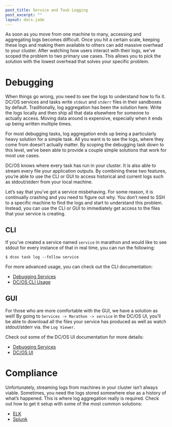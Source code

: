 ```yaml
---
post_title: Service and Task Logging
post_excerpt: ""
layout: docs.jade
---
```


As soon as you move from one machine to many, accessing and aggregating logs becomes difficult. Once you hit a certain scale, keeping these logs and making them available to others can add massive overhead to your cluster. After watching how users interact with their logs, we’ve scoped the problem to two primary use cases. This allows you to pick the solution with the lowest overhead that solves your specific problem.

# Debugging

When things go wrong, you need to see the logs to understand how to fix it. DC/OS services and tasks write `stdout` and `stderr` files in their sandboxes by default. Traditionally, log aggregation has been the solution here. Write the logs locally and then ship all that data elsewhere for someone to actually access. Moving data around is expensive, especially when it ends up being written multiple times.

For most debugging tasks, log aggregation ends up being a particularly heavy solution for a simple task. All you want is to see the logs, where they come from doesn’t actually matter. By scoping the debugging task down to this level, we’ve been able to provide a couple simple solutions that work for most use cases.

DC/OS knows where every task has run in your cluster. It is also able to stream every file your application outputs. By combining these two features, you’re able to use the CLI or GUI to access historical and current logs such as stdout/stderr from your local machine.

Let’s say that you’ve got a service misbehaving. For some reason, it is continually crashing and you need to figure out why. You don’t need to SSH to a specific machine to find the logs and start to understand this problem. Instead, you can use the CLI or GUI to immediately get access to the files that your service is creating.

## CLI

If you’ve created a service named `service` in marathon and would like to see stdout for every instance of that in real time, you can run the following:

```
$ dcos task log --follow service
```

For more advanced usage, you can check out the CLI documentation:

- [Debugging Services][4]
- [DC/OS CLI Usage][1]

## GUI

For those who are more comfortable with the GUI, we have a solution as well! By going to `Services -> Marathon -> service` in the DC/OS UI, you’ll be able to download all the files your service has produced as well as watch stdout/stderr via. the `Log Viewer`.

Check out some of the DC/OS UI documentation for more details:

- [Debugging Services][4]
- [DC/OS UI][5]

# Compliance

Unfortunately, streaming logs from machines in your cluster isn’t always viable. Sometimes, you need the logs stored somewhere else as a history of what’s happened. This is where log aggregation really is required. Check out how to get it setup with some of the most common solutions:

- [ELK][2]
- [Splunk][3]

[1]: /docs/1.7/usage/cli/
[2]: ../elk/
[3]: ../splunk/
[4]: FIXME
[5]: FIXME
